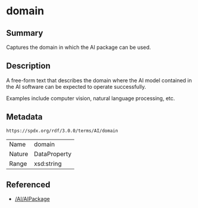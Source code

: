 <!-- Automatically generated by spec-parser v2.1.0 on 2024-06-17T10:36:57.838737+00:00 -->
<!-- SPDX-License-Identifier: Community-Spec-1.0 -->

# domain

## Summary

Captures the domain in which the AI package can be used.


## Description

A free-form text that describes the domain where the AI model contained in the
AI software can be expected to operate successfully.

Examples include computer vision, natural language processing, etc.


## Metadata

`https://spdx.org/rdf/3.0.0/terms/AI/domain`


| | |
|---|---|
| Name | domain |
| Nature | DataProperty |
| Range | xsd:string |




## Referenced

- [/AI/AIPackage](../../AI/Classes/AIPackage.md)

